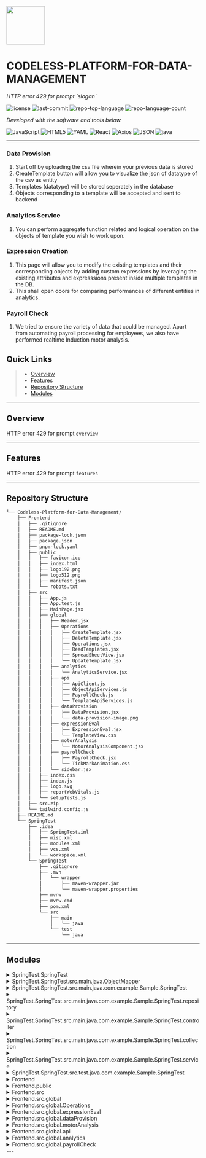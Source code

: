 
<p align="left">
  <img src="https://img.icons8.com/external-tal-revivo-filled-tal-revivo/96/external-markdown-a-lightweight-markup-language-with-plain-text-formatting-syntax-logo-filled-tal-revivo.png" width="100" />
</p>
<p align="left">
    <h1 align="left">CODELESS-PLATFORM-FOR-DATA-MANAGEMENT</h1>
</p>
<p align="left">
    <em>HTTP error 429 for prompt `slogan`</em>
</p>
<p align="left">
	<img src="https://img.shields.io/github/license/Aaditatgithub/Codeless-Platform-for-Data-Management?style=flat&color=0080ff" alt="license">
	<img src="https://img.shields.io/github/last-commit/Aaditatgithub/Codeless-Platform-for-Data-Management?style=flat&logo=git&logoColor=white&color=0080ff" alt="last-commit">
	<img src="https://img.shields.io/github/languages/top/Aaditatgithub/Codeless-Platform-for-Data-Management?style=flat&color=0080ff" alt="repo-top-language">
	<img src="https://img.shields.io/github/languages/count/Aaditatgithub/Codeless-Platform-for-Data-Management?style=flat&color=0080ff" alt="repo-language-count">
<p>
<p align="left">
		<em>Developed with the software and tools below.</em>
</p>
<p align="left">
	<img src="https://img.shields.io/badge/JavaScript-F7DF1E.svg?style=flat&logo=JavaScript&logoColor=black" alt="JavaScript">
	<img src="https://img.shields.io/badge/HTML5-E34F26.svg?style=flat&logo=HTML5&logoColor=white" alt="HTML5">
	<img src="https://img.shields.io/badge/YAML-CB171E.svg?style=flat&logo=YAML&logoColor=white" alt="YAML">
	<img src="https://img.shields.io/badge/React-61DAFB.svg?style=flat&logo=React&logoColor=black" alt="React">
	<img src="https://img.shields.io/badge/Axios-5A29E4.svg?style=flat&logo=Axios&logoColor=white" alt="Axios">
	<img src="https://img.shields.io/badge/JSON-000000.svg?style=flat&logo=JSON&logoColor=white" alt="JSON">
	<img src="https://img.shields.io/badge/java-%23ED8B00.svg?style=flat&logo=openjdk&logoColor=white" alt="java">
</p>
<hr>

### Data Provision
1. Start off by uploading the csv file wherein your previous data is stored
2. CreateTemplate button will allow you to visualize the json of datatype of the csv as entity
3. Templates (datatype) will be stored seperately in the database
4. Objects corresponding to a template will be accepted and sent to backend

### Analytics Service
1. You can perform aggregate function related and logical operation on the objects of template you wish to work upon.

### Expression Creation
1. This page will allow you to modify the existing templates and their corresponding objects by adding custom expressions by leveraging the existing attributes and expresssions present inside multiple templates in the DB.
2. This shall open doors for comparing performances of different entities in analytics.

### Payroll Check
1. We tried to ensure the variety of data that could be managed. Apart from automating payroll processing for employees, we also have performed realtime Induction motor analysis. 

##  Quick Links

> - [ Overview](#-overview)
> - [ Features](#-features)
> - [ Repository Structure](#-repository-structure)
> - [ Modules](#-modules)
---

##  Overview

HTTP error 429 for prompt `overview`

---

##  Features

HTTP error 429 for prompt `features`

---

##  Repository Structure

```sh
└── Codeless-Platform-for-Data-Management/
    ├── Frontend
    │   ├── .gitignore
    │   ├── README.md
    │   ├── package-lock.json
    │   ├── package.json
    │   ├── pnpm-lock.yaml
    │   ├── public
    │   │   ├── favicon.ico
    │   │   ├── index.html
    │   │   ├── logo192.png
    │   │   ├── logo512.png
    │   │   ├── manifest.json
    │   │   └── robots.txt
    │   ├── src
    │   │   ├── App.js
    │   │   ├── App.test.js
    │   │   ├── MainPage.jsx
    │   │   ├── global
    │   │   │   ├── Header.jsx
    │   │   │   ├── Operations
    │   │   │   │   ├── CreateTemplate.jsx
    │   │   │   │   ├── DeleteTemplate.jsx
    │   │   │   │   ├── Operations.jsx
    │   │   │   │   ├── ReadTemplates.jsx
    │   │   │   │   ├── SpreadSheetView.jsx
    │   │   │   │   └── UpdateTemplate.jsx
    │   │   │   ├── analytics
    │   │   │   │   └── AnalyticsService.jsx
    │   │   │   ├── api
    │   │   │   │   ├── ApiClient.js
    │   │   │   │   ├── ObjectApiServices.js
    │   │   │   │   ├── PayrollCheck.js
    │   │   │   │   └── TemplateApiServices.js
    │   │   │   ├── dataProvision
    │   │   │   │   ├── DataProvision.jsx
    │   │   │   │   └── data-provision-image.png
    │   │   │   ├── expressionEval
    │   │   │   │   ├── ExpressionEval.jsx
    │   │   │   │   └── TemplateView.css
    │   │   │   ├── motorAnalysis
    │   │   │   │   └── MotorAnalysisComponent.jsx
    │   │   │   ├── payrollCheck
    │   │   │   │   ├── PayrollCheck.jsx
    │   │   │   │   └── TickMarkAnimation.css
    │   │   │   └── sidebar.jsx
    │   │   ├── index.css
    │   │   ├── index.js
    │   │   ├── logo.svg
    │   │   ├── reportWebVitals.js
    │   │   └── setupTests.js
    │   ├── src.zip
    │   └── tailwind.config.js
    ├── README.md
    └── SpringTest
        ├── .idea
        │   ├── SpringTest.iml
        │   ├── misc.xml
        │   ├── modules.xml
        │   ├── vcs.xml
        │   └── workspace.xml
        └── SpringTest
            ├── .gitignore
            ├── .mvn
            │   └── wrapper
            │       ├── maven-wrapper.jar
            │       └── maven-wrapper.properties
            ├── mvnw
            ├── mvnw.cmd
            ├── pom.xml
            └── src
                ├── main
                │   └── java
                └── test
                    └── java
```

---

##  Modules

<details closed><summary>SpringTest.SpringTest</summary>

| File                                                                                                                          | Summary                                                    |
| ---                                                                                                                           | ---                                                        |
| [mvnw.cmd](https://github.com/Aaditatgithub/Codeless-Platform-for-Data-Management/blob/master/SpringTest/SpringTest/mvnw.cmd) | HTTP error 429 for prompt `SpringTest/SpringTest/mvnw.cmd` |
| [pom.xml](https://github.com/Aaditatgithub/Codeless-Platform-for-Data-Management/blob/master/SpringTest/SpringTest/pom.xml)   | HTTP error 429 for prompt `SpringTest/SpringTest/pom.xml`  |
| [mvnw](https://github.com/Aaditatgithub/Codeless-Platform-for-Data-Management/blob/master/SpringTest/SpringTest/mvnw)         | HTTP error 429 for prompt `SpringTest/SpringTest/mvnw`     |

</details>

<details closed><summary>SpringTest.SpringTest.src.main.java.ObjectMapper</summary>

| File                                                                                                                                                                     | Summary                                                                                       |
| ---                                                                                                                                                                      | ---                                                                                           |
| [JSON_Parsor.java](https://github.com/Aaditatgithub/Codeless-Platform-for-Data-Management/blob/master/SpringTest/SpringTest/src/main/java/ObjectMapper/JSON_Parsor.java) | HTTP error 429 for prompt `SpringTest/SpringTest/src/main/java/ObjectMapper/JSON_Parsor.java` |

</details>

<details closed><summary>SpringTest.SpringTest.src.main.java.com.example.Sample.SpringTest</summary>

| File                                                                                                                                                                                                          | Summary                                                                                                                  |
| ---                                                                                                                                                                                                           | ---                                                                                                                      |
| [SpringTestApplication.java](https://github.com/Aaditatgithub/Codeless-Platform-for-Data-Management/blob/master/SpringTest/SpringTest/src/main/java/com/example/Sample/SpringTest/SpringTestApplication.java) | HTTP error 429 for prompt `SpringTest/SpringTest/src/main/java/com/example/Sample/SpringTest/SpringTestApplication.java` |

</details>

<details closed><summary>SpringTest.SpringTest.src.main.java.com.example.Sample.SpringTest.repository</summary>

| File                                                                                                                                                                                                               | Summary                                                                                                                          |
| ---                                                                                                                                                                                                                | ---                                                                                                                              |
| [TemplateRepository.java](https://github.com/Aaditatgithub/Codeless-Platform-for-Data-Management/blob/master/SpringTest/SpringTest/src/main/java/com/example/Sample/SpringTest/repository/TemplateRepository.java) | HTTP error 429 for prompt `SpringTest/SpringTest/src/main/java/com/example/Sample/SpringTest/repository/TemplateRepository.java` |
| [ObjectRepository.java](https://github.com/Aaditatgithub/Codeless-Platform-for-Data-Management/blob/master/SpringTest/SpringTest/src/main/java/com/example/Sample/SpringTest/repository/ObjectRepository.java)     | HTTP error 429 for prompt `SpringTest/SpringTest/src/main/java/com/example/Sample/SpringTest/repository/ObjectRepository.java`   |

</details>

<details closed><summary>SpringTest.SpringTest.src.main.java.com.example.Sample.SpringTest.controller</summary>

| File                                                                                                                                                                                                               | Summary                                                                                                                          |
| ---                                                                                                                                                                                                                | ---                                                                                                                              |
| [ObjController.java](https://github.com/Aaditatgithub/Codeless-Platform-for-Data-Management/blob/master/SpringTest/SpringTest/src/main/java/com/example/Sample/SpringTest/controller/ObjController.java)           | HTTP error 429 for prompt `SpringTest/SpringTest/src/main/java/com/example/Sample/SpringTest/controller/ObjController.java`      |
| [TemplateController.java](https://github.com/Aaditatgithub/Codeless-Platform-for-Data-Management/blob/master/SpringTest/SpringTest/src/main/java/com/example/Sample/SpringTest/controller/TemplateController.java) | HTTP error 429 for prompt `SpringTest/SpringTest/src/main/java/com/example/Sample/SpringTest/controller/TemplateController.java` |

</details>

<details closed><summary>SpringTest.SpringTest.src.main.java.com.example.Sample.SpringTest.collection</summary>

| File                                                                                                                                                                                                                     | Summary                                                                                                                             |
| ---                                                                                                                                                                                                                      | ---                                                                                                                                 |
| [ArithmeticExpression.java](https://github.com/Aaditatgithub/Codeless-Platform-for-Data-Management/blob/master/SpringTest/SpringTest/src/main/java/com/example/Sample/SpringTest/collection/ArithmeticExpression.java)   | HTTP error 429 for prompt `SpringTest/SpringTest/src/main/java/com/example/Sample/SpringTest/collection/ArithmeticExpression.java`  |
| [MDM_Expressions.java](https://github.com/Aaditatgithub/Codeless-Platform-for-Data-Management/blob/master/SpringTest/SpringTest/src/main/java/com/example/Sample/SpringTest/collection/MDM_Expressions.java)             | HTTP error 429 for prompt `SpringTest/SpringTest/src/main/java/com/example/Sample/SpringTest/collection/MDM_Expressions.java`       |
| [Object.java](https://github.com/Aaditatgithub/Codeless-Platform-for-Data-Management/blob/master/SpringTest/SpringTest/src/main/java/com/example/Sample/SpringTest/collection/Object.java)                               | HTTP error 429 for prompt `SpringTest/SpringTest/src/main/java/com/example/Sample/SpringTest/collection/Object.java`                |
| [Attribute_Template.java](https://github.com/Aaditatgithub/Codeless-Platform-for-Data-Management/blob/master/SpringTest/SpringTest/src/main/java/com/example/Sample/SpringTest/collection/Attribute_Template.java)       | HTTP error 429 for prompt `SpringTest/SpringTest/src/main/java/com/example/Sample/SpringTest/collection/Attribute_Template.java`    |
| [ConditionalExpression.java](https://github.com/Aaditatgithub/Codeless-Platform-for-Data-Management/blob/master/SpringTest/SpringTest/src/main/java/com/example/Sample/SpringTest/collection/ConditionalExpression.java) | HTTP error 429 for prompt `SpringTest/SpringTest/src/main/java/com/example/Sample/SpringTest/collection/ConditionalExpression.java` |
| [Attribute_Object.java](https://github.com/Aaditatgithub/Codeless-Platform-for-Data-Management/blob/master/SpringTest/SpringTest/src/main/java/com/example/Sample/SpringTest/collection/Attribute_Object.java)           | HTTP error 429 for prompt `SpringTest/SpringTest/src/main/java/com/example/Sample/SpringTest/collection/Attribute_Object.java`      |
| [Template.java](https://github.com/Aaditatgithub/Codeless-Platform-for-Data-Management/blob/master/SpringTest/SpringTest/src/main/java/com/example/Sample/SpringTest/collection/Template.java)                           | HTTP error 429 for prompt `SpringTest/SpringTest/src/main/java/com/example/Sample/SpringTest/collection/Template.java`              |

</details>

<details closed><summary>SpringTest.SpringTest.src.main.java.com.example.Sample.SpringTest.service</summary>

| File                                                                                                                                                                                                                                  | Summary                                                                                                                                  |
| ---                                                                                                                                                                                                                                   | ---                                                                                                                                      |
| [TemplateServiceImplementation.java](https://github.com/Aaditatgithub/Codeless-Platform-for-Data-Management/blob/master/SpringTest/SpringTest/src/main/java/com/example/Sample/SpringTest/service/TemplateServiceImplementation.java) | HTTP error 429 for prompt `SpringTest/SpringTest/src/main/java/com/example/Sample/SpringTest/service/TemplateServiceImplementation.java` |
| [ObjectService.java](https://github.com/Aaditatgithub/Codeless-Platform-for-Data-Management/blob/master/SpringTest/SpringTest/src/main/java/com/example/Sample/SpringTest/service/ObjectService.java)                                 | HTTP error 429 for prompt `SpringTest/SpringTest/src/main/java/com/example/Sample/SpringTest/service/ObjectService.java`                 |
| [ObjectServiceImpl.java](https://github.com/Aaditatgithub/Codeless-Platform-for-Data-Management/blob/master/SpringTest/SpringTest/src/main/java/com/example/Sample/SpringTest/service/ObjectServiceImpl.java)                         | HTTP error 429 for prompt `SpringTest/SpringTest/src/main/java/com/example/Sample/SpringTest/service/ObjectServiceImpl.java`             |
| [TemplateService.java](https://github.com/Aaditatgithub/Codeless-Platform-for-Data-Management/blob/master/SpringTest/SpringTest/src/main/java/com/example/Sample/SpringTest/service/TemplateService.java)                             | HTTP error 429 for prompt `SpringTest/SpringTest/src/main/java/com/example/Sample/SpringTest/service/TemplateService.java`               |

</details>

<details closed><summary>SpringTest.SpringTest.src.test.java.com.example.Sample.SpringTest</summary>

| File                                                                                                                                                                                                                    | Summary                                                                                                                       |
| ---                                                                                                                                                                                                                     | ---                                                                                                                           |
| [SpringTestApplicationTests.java](https://github.com/Aaditatgithub/Codeless-Platform-for-Data-Management/blob/master/SpringTest/SpringTest/src/test/java/com/example/Sample/SpringTest/SpringTestApplicationTests.java) | HTTP error 429 for prompt `SpringTest/SpringTest/src/test/java/com/example/Sample/SpringTest/SpringTestApplicationTests.java` |

</details>

<details closed><summary>Frontend</summary>

| File                                                                                                                                 | Summary                                                 |
| ---                                                                                                                                  | ---                                                     |
| [package.json](https://github.com/Aaditatgithub/Codeless-Platform-for-Data-Management/blob/master/Frontend/package.json)             | HTTP error 429 for prompt `Frontend/package.json`       |
| [tailwind.config.js](https://github.com/Aaditatgithub/Codeless-Platform-for-Data-Management/blob/master/Frontend/tailwind.config.js) | HTTP error 429 for prompt `Frontend/tailwind.config.js` |
| [package-lock.json](https://github.com/Aaditatgithub/Codeless-Platform-for-Data-Management/blob/master/Frontend/package-lock.json)   | HTTP error 429 for prompt `Frontend/package-lock.json`  |
| [pnpm-lock.yaml](https://github.com/Aaditatgithub/Codeless-Platform-for-Data-Management/blob/master/Frontend/pnpm-lock.yaml)         | HTTP error 429 for prompt `Frontend/pnpm-lock.yaml`     |

</details>

<details closed><summary>Frontend.public</summary>

| File                                                                                                                              | Summary                                                   |
| ---                                                                                                                               | ---                                                       |
| [index.html](https://github.com/Aaditatgithub/Codeless-Platform-for-Data-Management/blob/master/Frontend/public/index.html)       | HTTP error 429 for prompt `Frontend/public/index.html`    |
| [manifest.json](https://github.com/Aaditatgithub/Codeless-Platform-for-Data-Management/blob/master/Frontend/public/manifest.json) | HTTP error 429 for prompt `Frontend/public/manifest.json` |
| [robots.txt](https://github.com/Aaditatgithub/Codeless-Platform-for-Data-Management/blob/master/Frontend/public/robots.txt)       | HTTP error 429 for prompt `Frontend/public/robots.txt`    |

</details>

<details closed><summary>Frontend.src</summary>

| File                                                                                                                                     | Summary                                                     |
| ---                                                                                                                                      | ---                                                         |
| [reportWebVitals.js](https://github.com/Aaditatgithub/Codeless-Platform-for-Data-Management/blob/master/Frontend/src/reportWebVitals.js) | HTTP error 429 for prompt `Frontend/src/reportWebVitals.js` |
| [App.test.js](https://github.com/Aaditatgithub/Codeless-Platform-for-Data-Management/blob/master/Frontend/src/App.test.js)               | HTTP error 429 for prompt `Frontend/src/App.test.js`        |
| [setupTests.js](https://github.com/Aaditatgithub/Codeless-Platform-for-Data-Management/blob/master/Frontend/src/setupTests.js)           | HTTP error 429 for prompt `Frontend/src/setupTests.js`      |
| [MainPage.jsx](https://github.com/Aaditatgithub/Codeless-Platform-for-Data-Management/blob/master/Frontend/src/MainPage.jsx)             | HTTP error 429 for prompt `Frontend/src/MainPage.jsx`       |
| [App.js](https://github.com/Aaditatgithub/Codeless-Platform-for-Data-Management/blob/master/Frontend/src/App.js)                         | HTTP error 429 for prompt `Frontend/src/App.js`             |
| [index.js](https://github.com/Aaditatgithub/Codeless-Platform-for-Data-Management/blob/master/Frontend/src/index.js)                     | HTTP error 429 for prompt `Frontend/src/index.js`           |
| [index.css](https://github.com/Aaditatgithub/Codeless-Platform-for-Data-Management/blob/master/Frontend/src/index.css)                   | HTTP error 429 for prompt `Frontend/src/index.css`          |

</details>

<details closed><summary>Frontend.src.global</summary>

| File                                                                                                                              | Summary                                                     |
| ---                                                                                                                               | ---                                                         |
| [Header.jsx](https://github.com/Aaditatgithub/Codeless-Platform-for-Data-Management/blob/master/Frontend/src/global/Header.jsx)   | HTTP error 429 for prompt `Frontend/src/global/Header.jsx`  |
| [sidebar.jsx](https://github.com/Aaditatgithub/Codeless-Platform-for-Data-Management/blob/master/Frontend/src/global/sidebar.jsx) | HTTP error 429 for prompt `Frontend/src/global/sidebar.jsx` |

</details>

<details closed><summary>Frontend.src.global.Operations</summary>

| File                                                                                                                                                         | Summary                                                                        |
| ---                                                                                                                                                          | ---                                                                            |
| [SpreadSheetView.jsx](https://github.com/Aaditatgithub/Codeless-Platform-for-Data-Management/blob/master/Frontend/src/global/Operations/SpreadSheetView.jsx) | HTTP error 429 for prompt `Frontend/src/global/Operations/SpreadSheetView.jsx` |
| [CreateTemplate.jsx](https://github.com/Aaditatgithub/Codeless-Platform-for-Data-Management/blob/master/Frontend/src/global/Operations/CreateTemplate.jsx)   | HTTP error 429 for prompt `Frontend/src/global/Operations/CreateTemplate.jsx`  |
| [Operations.jsx](https://github.com/Aaditatgithub/Codeless-Platform-for-Data-Management/blob/master/Frontend/src/global/Operations/Operations.jsx)           | HTTP error 429 for prompt `Frontend/src/global/Operations/Operations.jsx`      |
| [UpdateTemplate.jsx](https://github.com/Aaditatgithub/Codeless-Platform-for-Data-Management/blob/master/Frontend/src/global/Operations/UpdateTemplate.jsx)   | HTTP error 429 for prompt `Frontend/src/global/Operations/UpdateTemplate.jsx`  |
| [ReadTemplates.jsx](https://github.com/Aaditatgithub/Codeless-Platform-for-Data-Management/blob/master/Frontend/src/global/Operations/ReadTemplates.jsx)     | HTTP error 429 for prompt `Frontend/src/global/Operations/ReadTemplates.jsx`   |
| [DeleteTemplate.jsx](https://github.com/Aaditatgithub/Codeless-Platform-for-Data-Management/blob/master/Frontend/src/global/Operations/DeleteTemplate.jsx)   | HTTP error 429 for prompt `Frontend/src/global/Operations/DeleteTemplate.jsx`  |

</details>

<details closed><summary>Frontend.src.global.expressionEval</summary>

| File                                                                                                                                                           | Summary                                                                           |
| ---                                                                                                                                                            | ---                                                                               |
| [TemplateView.css](https://github.com/Aaditatgithub/Codeless-Platform-for-Data-Management/blob/master/Frontend/src/global/expressionEval/TemplateView.css)     | HTTP error 429 for prompt `Frontend/src/global/expressionEval/TemplateView.css`   |
| [ExpressionEval.jsx](https://github.com/Aaditatgithub/Codeless-Platform-for-Data-Management/blob/master/Frontend/src/global/expressionEval/ExpressionEval.jsx) | HTTP error 429 for prompt `Frontend/src/global/expressionEval/ExpressionEval.jsx` |

</details>

<details closed><summary>Frontend.src.global.dataProvision</summary>

| File                                                                                                                                                        | Summary                                                                         |
| ---                                                                                                                                                         | ---                                                                             |
| [DataProvision.jsx](https://github.com/Aaditatgithub/Codeless-Platform-for-Data-Management/blob/master/Frontend/src/global/dataProvision/DataProvision.jsx) | HTTP error 429 for prompt `Frontend/src/global/dataProvision/DataProvision.jsx` |

</details>

<details closed><summary>Frontend.src.global.motorAnalysis</summary>

| File                                                                                                                                                                          | Summary                                                                                  |
| ---                                                                                                                                                                           | ---                                                                                      |
| [MotorAnalysisComponent.jsx](https://github.com/Aaditatgithub/Codeless-Platform-for-Data-Management/blob/master/Frontend/src/global/motorAnalysis/MotorAnalysisComponent.jsx) | HTTP error 429 for prompt `Frontend/src/global/motorAnalysis/MotorAnalysisComponent.jsx` |

</details>

<details closed><summary>Frontend.src.global.api</summary>

| File                                                                                                                                                        | Summary                                                                    |
| ---                                                                                                                                                         | ---                                                                        |
| [ObjectApiServices.js](https://github.com/Aaditatgithub/Codeless-Platform-for-Data-Management/blob/master/Frontend/src/global/api/ObjectApiServices.js)     | HTTP error 429 for prompt `Frontend/src/global/api/ObjectApiServices.js`   |
| [TemplateApiServices.js](https://github.com/Aaditatgithub/Codeless-Platform-for-Data-Management/blob/master/Frontend/src/global/api/TemplateApiServices.js) | HTTP error 429 for prompt `Frontend/src/global/api/TemplateApiServices.js` |
| [ApiClient.js](https://github.com/Aaditatgithub/Codeless-Platform-for-Data-Management/blob/master/Frontend/src/global/api/ApiClient.js)                     | HTTP error 429 for prompt `Frontend/src/global/api/ApiClient.js`           |
| [PayrollCheck.js](https://github.com/Aaditatgithub/Codeless-Platform-for-Data-Management/blob/master/Frontend/src/global/api/PayrollCheck.js)               | HTTP error 429 for prompt `Frontend/src/global/api/PayrollCheck.js`        |

</details>

<details closed><summary>Frontend.src.global.analytics</summary>

| File                                                                                                                                                          | Summary                                                                        |
| ---                                                                                                                                                           | ---                                                                            |
| [AnalyticsService.jsx](https://github.com/Aaditatgithub/Codeless-Platform-for-Data-Management/blob/master/Frontend/src/global/analytics/AnalyticsService.jsx) | HTTP error 429 for prompt `Frontend/src/global/analytics/AnalyticsService.jsx` |

</details>

<details closed><summary>Frontend.src.global.payrollCheck</summary>

| File                                                                                                                                                               | Summary                                                                            |
| ---                                                                                                                                                                | ---                                                                                |
| [PayrollCheck.jsx](https://github.com/Aaditatgithub/Codeless-Platform-for-Data-Management/blob/master/Frontend/src/global/payrollCheck/PayrollCheck.jsx)           | HTTP error 429 for prompt `Frontend/src/global/payrollCheck/PayrollCheck.jsx`      |
| [TickMarkAnimation.css](https://github.com/Aaditatgithub/Codeless-Platform-for-Data-Management/blob/master/Frontend/src/global/payrollCheck/TickMarkAnimation.css) | HTTP error 429 for prompt `Frontend/src/global/payrollCheck/TickMarkAnimation.css` |

</details>
---
